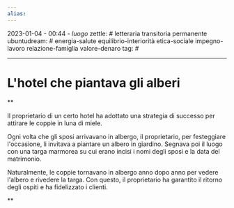```yaml
---
alias: 
---
```

2023-01-04 - 00:44 - *luogo*
zettle: # letteraria transitoria permanente
ubuntudream: # energia-salute equilibrio-interiorità etica-sociale impegno-lavoro relazione-famiglia valore-denaro 
tag: #

---
# L'hotel che piantava gli alberi

**

Il proprietario di un certo hotel ha adottato una strategia di successo per attirare le coppie in luna di miele.

Ogni volta che gli sposi arrivavano in albergo, il proprietario, per festeggiare l'occasione, li invitava a piantare un albero in giardino. Segnava poi il luogo con una targa marmorea su cui erano incisi i nomi degli sposi e la data del matrimonio.

Naturalmente, le coppie tornavano in albergo anno dopo anno per vedere l'albero e rivedere la targa. Con questo, il proprietario ha garantito il ritorno degli ospiti e ha fidelizzato i clienti.

**